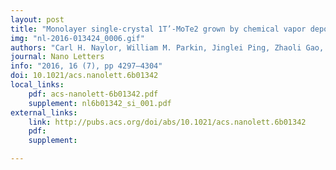 ```yaml
---
layout: post
title: "Monolayer single-crystal 1T’-MoTe2 grown by chemical vapor deposition exhibits a weak antilocalization effect"
img: "nl-2016-013424_0006.gif"
authors: "Carl H. Naylor, William M. Parkin, Jinglei Ping, Zhaoli Gao, Yu Ren Zhou, Youngkuk Kim, Frank Streller, Robert W Carpick, Andrew M. Rappe, Marija Drndic, James M. Kikkawa, and A.T. Charlie Johnson"
journal: Nano Letters
info: "2016, 16 (7), pp 4297–4304"
doi: 10.1021/acs.nanolett.6b01342
local_links:
    pdf: acs-nanolett-6b01342.pdf
    supplement: nl6b01342_si_001.pdf
external_links:
    link: http://pubs.acs.org/doi/abs/10.1021/acs.nanolett.6b01342
    pdf:
    supplement:

---
```


<!--more-->
